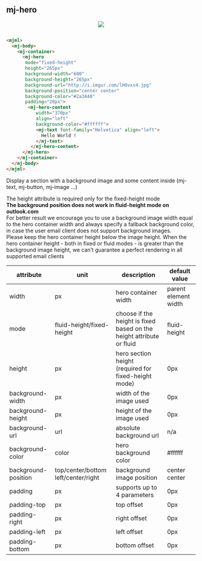 ## mj-hero

<p align="center">
<img src="https://cloud.githubusercontent.com/assets/1830348/15150602/30ab6970-16ce-11e6-9132-ee4c65f34aa2.png" />
</p>

``` html

<mjml>
  <mj-body>
    <mj-container>
      <mj-hero
       mode="fixed-height"
       height="265px"
       background-width="600"
       background-height="265px"
       background-url="http://i.imgur.com/lHOvxs4.jpg"
       background-position="center center"
       background-color="#2a3448"
       padding="20px">
        <mj-hero-content
           width="370px"
           align="left"
           background-color="#ffffff">
           <mj-text font-family="Helvetica" align="left">
             Hello World !
           </mj-text>
         </mj-hero-content>
      </mj-hero>
    </mj-container>
  </mj-body>
</mjml>

```
Display a section with a background image and some content inside (mj-text, mj-button, mj-image ...)

<aside class="notice">
The height attribute is required only for the fixed-height mode
</aside>

<aside class="notice">
<span style="font-weight:bold;">The background position does not work in fluid-height mode on outlook.com</span>
</aside>

<aside class="notice">
For better result we encourage you to use a background image width equal to the hero container width and always specify a fallback background color, in case the user email client does not support background images.
</aside>

<aside class="notice">
Please keep the hero container height below the image height. When the hero container height - both in fixed or fluid modes - is greater than the background image height, we can’t guarantee a perfect rendering in all supported email clients
</aside>

attribute           | unit                                | description                                                          | default value
--------------------|-------------------------------------|----------------------------------------------------------------------|--------------
width               | px                                  | hero container width                                                 | parent element width
mode                | fluid-height/fixed-height           | choose if the height is fixed based on the height attribute or fluid | fluid-height
height              | px                                  | hero section height (required for fixed-height mode)                 | 0px
background-width    | px                                  | width of the image used                                              | 0px
background-height   | px                                  | height of the image used                                             | 0px
background-url      | url                                 | absolute background url                                              | n/a
background-color    | color                               | hero background color                                                | #ffffff
background-position | top/center/bottom left/center/right | background image position                                            | center center
padding             | px                                  | supports up to 4 parameters                                          | 0px
padding-top         | px                                  | top offset                                                           | 0px
padding-right       | px                                  | right offset                                                         | 0px
padding-left        | px                                  | left offset                                                          | 0px
padding-bottom      | px                                  | bottom offset                                                        | 0px
